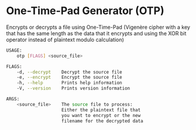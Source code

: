 # One-Time-Pad Generator (OTP)

Encrypts or decrypts a file using One-Time-Pad (Vigenère cipher with a key that has the same length as the data that it encrypts and using the XOR bit operator instead of plaintext modulo calculation)

```bash
USAGE:
    otp [FLAGS] <source_file>

FLAGS:
    -d, --decrypt    Decrypt the source file
    -e, --encrypt    Encrypt the source file
    -h, --help       Prints help information
    -V, --version    Prints version information

ARGS:
    <source_file>    The source file to process:
                     Either the plaintext file that
                     you want to encrypt or the new
                     filename for the decrypted data
```
